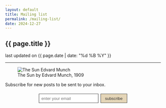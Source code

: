```yaml
---
layout: default
title: Mailing list
permalink: /mailing-list/
date: 2024-12-27
---
```


<article class="post">
  <h1>{{ page.title }}</h1>
  <time datetime="{{ page.date | date_to_xmlschema }}">
    last updated on {{ page.date | date: "%d %B %Y" }}
  </time>
  <hr>
</article>

<figure>
  <img src="{{ site.baseurl }}/assets/images/edvard_munch_the_sun.jpg" alt="The Sun Edvard Munch" style="max-width: 100%; height: auto;">
  <figcaption>The Sun by Edvard Munch, 1909</figcaption>
</figure>

<p>Subscribe for new posts to be sent to your inbox.</p>

<div id="form-container" style="display: flex; flex-direction: column; align-items: center; margin: 0 auto; text-align: center;">
  <form id="signup-form" style="display: flex; align-items: center; justify-content: center; gap: 0.5em; margin: 0.5em 0;">
    <input 
      type="email" 
      id="email" 
      required 
      placeholder="enter your email"
      style="padding: 0.5em; border: 1px solid #333;"
    >
    <button 
      type="submit"
      style="padding: 0.5em 1em; background: #e4d5b7; border: 1px solid #333; cursor: pointer; color: #333;"
	  onmouseover="this.style.background='#d4c0a5';" 
      onmouseout="this.style.background='#e4d5b7';"
    >
      subscribe
    </button>
  </form>
  <!-- Add this status paragraph -->
  <p id="status" style="margin: 0.5em 0"></p>
</div>

<script>
document.getElementById('signup-form').addEventListener('submit', async (e) => {
  e.preventDefault();
  const email = document.getElementById('email').value;
  const statusElement = document.getElementById('status');
  
  try {
    const response = await fetch('https://mailing-list.nialls-account.workers.dev', {
      method: 'POST',
      headers: {
        'Content-Type': 'application/json',
      },
      body: JSON.stringify({ email })
    });
    
    const data = await response.json();
    
    if (response.ok) {
      statusElement.textContent = 'Thanks for subscribing!';
      statusElement.className = 'mt-2 text-center text-green-600';
    } else {
      throw new Error(data.message || 'Something went wrong');
    }
  } catch (error) {
    statusElement.textContent = error.message;
    statusElement.className = 'mt-2 text-center text-red-600';
  }
});
</script>